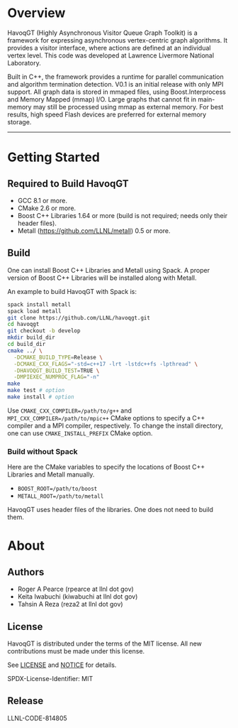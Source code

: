 # Overview

HavoqGT (Highly Asynchronous Visitor Queue Graph Toolkit) is a framework for
expressing asynchronous vertex-centric graph algorithms.  It provides a visitor
interface, where actions are defined at an individual vertex level.
This code was developed at Lawrence Livermore National Laboratory.

Built in C++, the framework provides a runtime for parallel communication and
algorithm termination detection.   V0.1 is an initial release with only MPI support.
All graph data is stored in mmaped files, using Boost.Interprocess and Memory 
Mapped (mmap) I/O.   Large graphs that cannot fit in main-memory may still be
processed using mmap as external memory.  For best results, high speed Flash 
devices are preferred for external memory storage.

--------------------------------------------------------------------------------
# Getting Started

## Required to Build HavoqGT

- GCC 8.1 or more.
- CMake 2.6 or more.
- Boost C++ Libraries 1.64 or more (build is not required; needs only
  their header files).
- Metall (https://github.com/LLNL/metall) 0.5 or more.

## Build
One can install Boost C++ Libraries and Metall using Spack.
A proper version of Boost C++ Libraries will be installed along with Metall.

An example to build HavoqGT with Spack is:
```bash
spack install metall
spack load metall
git clone https://github.com/LLNL/havoqgt.git
cd havoqgt
git checkout -b develop
mkdir build_dir
cd build_dir
cmake ../ \
  -DCMAKE_BUILD_TYPE=Release \
  -DCMAKE_CXX_FLAGS="-std=c++17 -lrt -lstdc++fs -lpthread" \
  -DHAVOQGT_BUILD_TEST=TRUE \
  -DMPIEXEC_NUMPROC_FLAG="-n"
make
make test # option
make install # option
```

Use `CMAKE_CXX_COMPILER=/path/to/g++` and `MPI_CXX_COMPILER=/path/to/mpic++` CMake options to specify a C++ compiler and a MPI compiler, respectively.
To change the install directory, one can use `CMAKE_INSTALL_PREFIX` CMake option.


### Build without Spack

Here are the CMake variables to specify the locations of Boost C++ Libraries and Metall manually.
* `BOOST_ROOT=/path/to/boost`
* `METALL_ROOT=/path/to/metall`

HavoqGT uses header files of the libraries. One does not need to build them.



# About

## Authors

* Roger A Pearce (rpearce at llnl dot gov)
* Keita Iwabuchi (kiwabuchi at llnl dot gov)
* Tahsin A Reza (reza2 at llnl dot gov)

## License

HavoqGT is distributed under the terms of the MIT license.
All new contributions must be made under this license.

See [LICENSE](LICENSE) and [NOTICE](NOTICE) for details.

SPDX-License-Identifier: MIT

## Release

LLNL-CODE-814805
